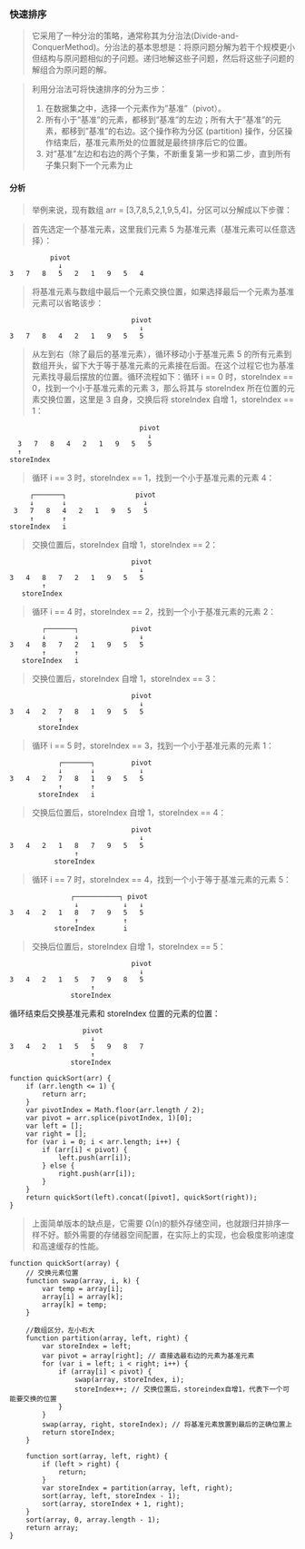 ### 快速排序

> 它采用了一种分治的策略，通常称其为分治法(Divide-and-ConquerMethod)。分治法的基本思想是：将原问题分解为若干个规模更小但结构与原问题相似的子问题。递归地解这些子问题，然后将这些子问题的解组合为原问题的解。

> 利用分治法可将快速排序的分为三步：
>
> 1.  在数据集之中，选择一个元素作为”基准”（pivot）。
> 2.  所有小于”基准”的元素，都移到”基准”的左边；所有大于”基准”的元素，都移到”基准”的右边。这个操作称为分区 (partition) 操作，分区操作结束后，基准元素所处的位置就是最终排序后它的位置。
> 3.  对”基准”左边和右边的两个子集，不断重复第一步和第二步，直到所有子集只剩下一个元素为止

#### 分析

> 举例来说，现有数组 arr = [3,7,8,5,2,1,9,5,4]，分区可以分解成以下步骤：

> 首先选定一个基准元素，这里我们元素 5 为基准元素（基准元素可以任意选择）：

```
          pivot
            ↓
3   7   8   5   2   1   9   5   4
```

> 将基准元素与数组中最后一个元素交换位置，如果选择最后一个元素为基准元素可以省略该步：

```
                              pivot
                                ↓
3   7   8   4   2   1   9   5   5
```

> 从左到右（除了最后的基准元素），循环移动小于基准元素 5 的所有元素到数组开头，留下大于等于基准元素的元素接在后面。在这个过程它也为基准元素找寻最后摆放的位置。循环流程如下：循环 i == 0 时，storeIndex == 0，找到一个小于基准元素的元素 3，那么将其与 storeIndex 所在位置的元素交换位置，这里是 3 自身，交换后将 storeIndex 自增 1，storeIndex == 1：

```
                                pivot
                                  ↓
  3   7   8   4   2   1   9   5   5
  ↑
storeIndex
```

> 循环 i == 3 时，storeIndex == 1，找到一个小于基准元素的元素 4：

```
     ┌───────┐                 pivot
     ↓       ↓                   ↓
 3   7   8   4   2   1   9   5   5
     ↑       ↑
storeIndex   i
```

> 交换位置后，storeIndex 自增 1，storeIndex == 2：

```
                              pivot
                                ↓
3   4   8   7   2   1   9   5   5
        ↑
   storeIndex
```

> 循环 i == 4 时，storeIndex == 2，找到一个小于基准元素的元素 2：

```
        ┌───────┐             pivot
        ↓       ↓               ↓
3   4   8   7   2   1   9   5   5
        ↑       ↑
   storeIndex   i
```

> 交换位置后，storeIndex 自增 1，storeIndex == 3：

```
                              pivot
                                ↓
3   4   2   7   8   1   9   5   5
            ↑
       storeIndex
```

> 循环 i == 5 时，storeIndex == 3，找到一个小于基准元素的元素 1：

```
            ┌───────┐         pivot
            ↓       ↓           ↓
3   4   2   7   8   1   9   5   5
            ↑       ↑
       storeIndex   i
```

> 交换后位置后，storeIndex 自增 1，storeIndex == 4：

```
                              pivot
                                ↓
3   4   2   1   8   7   9   5   5
                ↑
           storeIndex
```

> 循环 i == 7 时，storeIndex == 4，找到一个小于等于基准元素的元素 5：

```
               ┌───────────┐ pivot
                ↓           ↓   ↓
3   4   2   1   8   7   9   5   5
                ↑           ↑
           storeIndex       i
```

> 交换后位置后，storeIndex 自增 1，storeIndex == 5：

```
                              pivot
                                ↓
3   4   2   1   5   7   9   8   5
                    ↑
               storeIndex
```

循环结束后交换基准元素和 storeIndex 位置的元素的位置：

```
                  pivot
                    ↓
3   4   2   1   5   5   9   8   7
                    ↑
               storeIndex
```

```
function quickSort(arr) {
    if (arr.length <= 1) {
        return arr;
    }
    var pivotIndex = Math.floor(arr.length / 2);
    var pivot = arr.splice(pivotIndex, 1)[0];
    var left = [];
    var right = [];
    for (var i = 0; i < arr.length; i++) {
        if (arr[i] < pivot) {
            left.push(arr[i]);
        } else {
            right.push(arr[i]);
        }
    }
    return quickSort(left).concat([pivot], quickSort(right));
}
```

> 上面简单版本的缺点是，它需要 Ω(n)的额外存储空间，也就跟归并排序一样不好。额外需要的存储器空间配置，在实际上的实现，也会极度影响速度和高速缓存的性能。


```
function quickSort(array) {
    // 交换元素位置
    function swap(array, i, k) {
        var temp = array[i];
        array[i] = array[k];
        array[k] = temp;
    }

    //数组区分，左小右大
    function partition(array, left, right) {
        var storeIndex = left;
        var pivot = array[right]; // 直接选最右边的元素为基准元素
        for (var i = left; i < right; i++) {
            if (array[i] < pivot) {
                swap(array, storeIndex, i);
                storeIndex++; // 交换位置后，storeindex自增1，代表下一个可能要交换的位置
            }
        }
        swap(array, right, storeIndex); // 将基准元素放置到最后的正确位置上
        return storeIndex;
    }

    function sort(array, left, right) {
        if (left > right) {
            return;
        }
        var storeIndex = partition(array, left, right);
        sort(array, left, storeIndex - 1);
        sort(array, storeIndex + 1, right);
    }
    sort(array, 0, array.length - 1);
    return array;
}
```